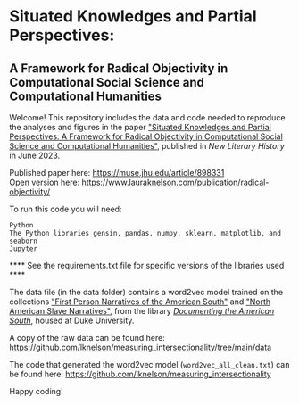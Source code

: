 # Situated Knowledges and Partial Perspectives: 
## A Framework for Radical Objectivity in Computational Social Science and Computational Humanities

Welcome! This repository includes the data and code needed to reproduce the analyses and figures in the paper ["Situated Knowledges and Partial Perspectives:  A Framework for Radical Objectivity in Computational Social Science and Computational Humanities"](https://www.lauraknelson.com/publication/radical-objectivity/), published in *New Literary History* in June 2023.  

Published paper here: https://muse.jhu.edu/article/898331  
Open version here: https://www.lauraknelson.com/publication/radical-objectivity/  

To run this code you will need:

    Python
    The Python libraries gensin, pandas, numpy, sklearn, matplotlib, and seaborn
    Jupyter

**** See the requirements.txt file for specific versions of the libraries used ****

The data file (in the data folder) contains a word2vec model trained on the collections ["First Person Narratives of the American South"](https://docsouth.unc.edu/fpn/) and ["North American Slave Narratives"](https://docsouth.unc.edu/neh/), from the library [*Documenting the American South*](https://docsouth.unc.edu/index.html), housed at Duke University.

A copy of the raw data can be found here: https://github.com/lknelson/measuring_intersectionality/tree/main/data

The code that generated the word2vec model (`word2vec_all_clean.txt`) can be found here: https://github.com/lknelson/measuring_intersectionality

Happy coding!
